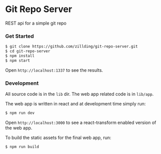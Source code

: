 # Git Repo Server

REST api for a simple git repo

### Get Started

```bash
$ git clone https://github.com/zillding/git-repo-server.git
$ cd git-repo-server
$ npm install
$ npm start
```

Open `http://localhost:1337` to see the results.

### Development

All source code is in the `lib` dir. The web app related code is in `lib/app`.

The web app is written in react and at development time simply run:

```bash
$ npm run dev
```

Open `http://localhost:3000` to see a react-transform enabled version of the web
app.

To build the static assets for the final web app, run:

```bash
$ npm run build
```
